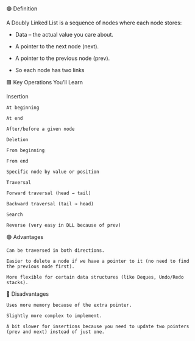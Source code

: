🟢 Definition

A Doubly Linked List is a sequence of nodes where each node stores:

 - Data – the actual value you care about.

 - A pointer to the next node (next).

 - A pointer to the previous node (prev).

 - So each node has two links


 🟩 Key Operations You’ll Learn

Insertion

    At beginning

    At end

    After/before a given node

    Deletion

    From beginning

    From end

    Specific node by value or position

    Traversal

    Forward traversal (head → tail)

    Backward traversal (tail → head)

    Search

    Reverse (very easy in DLL because of prev)

🟢 Advantages

    Can be traversed in both directions.

    Easier to delete a node if we have a pointer to it (no need to find the previous node first).

    More flexible for certain data structures (like Deques, Undo/Redo stacks).

🔴 Disadvantages

    Uses more memory because of the extra pointer.

    Slightly more complex to implement.

    A bit slower for insertions because you need to update two pointers (prev and next) instead of just one.